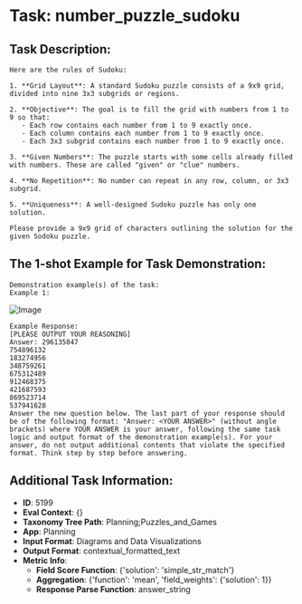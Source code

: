 # Task: number_puzzle_sudoku

## Task Description:

```
Here are the rules of Sudoku:

1. **Grid Layout**: A standard Sudoku puzzle consists of a 9x9 grid, divided into nine 3x3 subgrids or regions.

2. **Objective**: The goal is to fill the grid with numbers from 1 to 9 so that:
   - Each row contains each number from 1 to 9 exactly once.
   - Each column contains each number from 1 to 9 exactly once.
   - Each 3x3 subgrid contains each number from 1 to 9 exactly once.

3. **Given Numbers**: The puzzle starts with some cells already filled with numbers. These are called "given" or "clue" numbers.

4. **No Repetition**: No number can repeat in any row, column, or 3x3 subgrid.

5. **Uniqueness**: A well-designed Sudoku puzzle has only one solution. 

Please provide a 9x9 grid of characters outlining the solution for the given Sodoku puzzle.
```

## The 1-shot Example for Task Demonstration:

```
Demonstration example(s) of the task:
Example 1:
```

![Image](sudoku_hard_1135.png)

```
Example Response:
[PLEASE OUTPUT YOUR REASONING]
Answer: 296135847
754896132
183274956
348759261
675312489
912468375
421687593
869523714
537941628
Answer the new question below. The last part of your response should be of the following format: "Answer: <YOUR ANSWER>" (without angle brackets) where YOUR ANSWER is your answer, following the same task logic and output format of the demonstration example(s). For your answer, do not output additional contents that violate the specified format. Think step by step before answering.
```

## Additional Task Information:

- **ID**: 5199
- **Eval Context**: {}
- **Taxonomy Tree Path**: Planning;Puzzles_and_Games
- **App**: Planning
- **Input Format**: Diagrams and Data Visualizations
- **Output Format**: contextual_formatted_text
- **Metric Info**:
  - **Field Score Function**: {'solution': 'simple_str_match'}
  - **Aggregation**: {'function': 'mean', 'field_weights': {'solution': 1}}
  - **Response Parse Function**: answer_string
